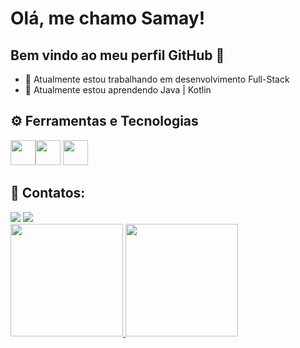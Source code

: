 # Olá, me chamo Samay! 
## Bem vindo ao meu perfil GitHub 👋

- 🔭 Atualmente estou trabalhando em desenvolvimento Full-Stack
- 🌱 Atualmente estou aprendendo Java | Kotlin

## ⚙️ Ferramentas e Tecnologias
<img loading="lazy" src="https://cdn.jsdelivr.net/gh/devicons/devicon/icons/git/git-original.svg" width="40" height="40"/><img loading="lazy" src="https://cdn.jsdelivr.net/gh/devicons/devicon/icons/java/java-original.svg" width="40" height="40"/> <img loading="lazy" src="https://cdn.jsdelivr.net/gh/devicons/devicon/icons/linux/linux-original.svg" width="40" height="40"/>

## 📱 Contatos:

<div>
<a href = "mailto:contato@samaypessoa"><img loading="lazy" src="https://img.shields.io/badge/Gmail-D14836?style=for-the-badge&logo=gmail&logoColor=white" target="_blank"></a>
<a href="https://www.linkedin.com/in/samay-pessoa" target="_blank"><img loading="lazy" src="https://img.shields.io/badge/-LinkedIn-%230077B5?style=for-the-badge&logo=linkedin&logoColor=white" target="_blank"></a>   
</div>

<div>
<a href="https://github.com/Samnny">
<img loading="lazy" height="180em" src="https://github-readme-stats.vercel.app/api/top-langs/?username=Samnny&layout=compact&langs_count=7&theme=dracula"/>
<img loading="lazy" height="180em" src="https://github-readme-stats.vercel.app/api?username=Samnny&show_icons=true&theme=dracula&include_all_commits=true&count_private=true"/>
</div>
